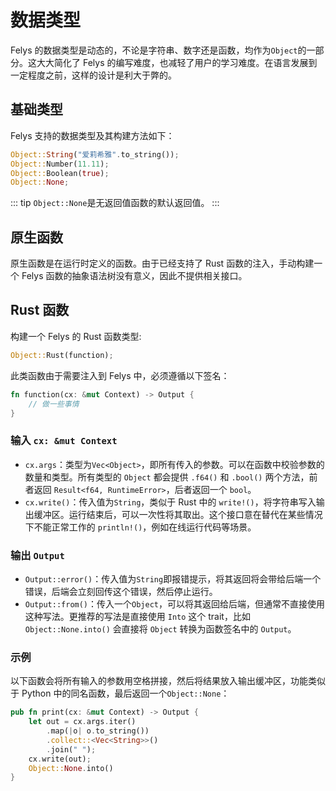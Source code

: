 # 数据类型

Felys 的数据类型是动态的，不论是字符串、数字还是函数，均作为`Object`的一部分。这大大简化了 Felys 的编写难度，也减轻了用户的学习难度。在语言发展到一定程度之前，这样的设计是利大于弊的。

## 基础类型

Felys 支持的数据类型及其构建方法如下：

```rust
Object::String("爱莉希雅".to_string());
Object::Number(11.11);
Object::Boolean(true);
Object::None;
```

::: tip
`Object::None`是无返回值函数的默认返回值。
:::

## 原生函数

原生函数是在运行时定义的函数。由于已经支持了 Rust 函数的注入，手动构建一个 Felys 函数的抽象语法树没有意义，因此不提供相关接口。

## Rust 函数

构建一个 Felys 的 Rust 函数类型:

```rust
Object::Rust(function);
```

此类函数由于需要注入到 Felys 中，必须遵循以下签名：

```rust
fn function(cx: &mut Context) -> Output {
    // 做一些事情
}
```

### 输入 `cx: &mut Context`

- `cx.args`：类型为`Vec<Object>`，即所有传入的参数。可以在函数中校验参数的数量和类型。所有类型的 `Object` 都会提供 `.f64()` 和 `.bool()` 两个方法，前者返回 `Result<f64, RuntimeError>`，后者返回一个 `bool`。
- `cx.write()`：传入值为`String`，类似于 Rust 中的 `write!()`，将字符串写入输出缓冲区。运行结束后，可以一次性将其取出。这个接口意在替代在某些情况下不能正常工作的 `println!()`，例如在线运行代码等场景。

### 输出 `Output`

- `Output::error()`：传入值为`String`即报错提示，将其返回将会带给后端一个错误，后端会立刻回传这个错误，然后停止运行。
- `Output::from()`：传入一个`Object`，可以将其返回给后端，但通常不直接使用这种写法。更推荐的写法是直接使用 `Into` 这个 trait，比如 `Object::None.into()` 会直接将 `Object` 转换为函数签名中的 `Output`。

### 示例

以下函数会将所有输入的参数用空格拼接，然后将结果放入输出缓冲区，功能类似于 Python 中的同名函数，最后返回一个`Object::None`：

```rust
pub fn print(cx: &mut Context) -> Output {
    let out = cx.args.iter()
        .map(|o| o.to_string())
        .collect::<Vec<String>>()
        .join(" ");
    cx.write(out);
    Object::None.into()
}
```
